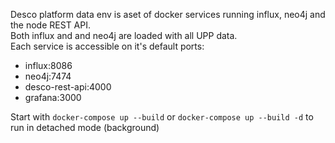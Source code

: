 Desco platform data env is aset of docker services running influx, neo4j and the node REST API.   
Both influx and and neo4j are loaded with all UPP data.  
Each service is accessible on it's default ports:
- influx:8086
- neo4j:7474
- desco-rest-api:4000
- grafana:3000

Start with `docker-compose up --build`
or `docker-compose up --build -d` to run in detached mode (background)
